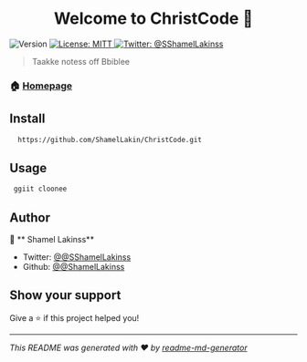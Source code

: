 <h1 align="center">Welcome to ChristCode 👋</h1>
<p>
  <img alt="Version" src="https://img.shields.io/badge/version-1.0-blue.svg?cacheSeconds=2592000" />
  <a href="#" target="_blank">
    <img alt="License:  MITT" src="https://img.shields.io/badge/License- MITT-yellow.svg" />
  </a>
  <a href="https://twitter.com/@SShamelLakinss" target="_blank">
    <img alt="Twitter: @SShamelLakinss" src="https://img.shields.io/twitter/follow/@SShamelLakinss.svg?style=social" />
  </a>
</p>

>  Taakke   notess  off  Bbiblee

### 🏠 [Homepage]( https://github.com/ShamelLakin/ChristCode)

## Install

```sh
  https://github.com/ShamelLakin/ChristCode.git
```

## Usage

```sh
 ggiit cloonee
```

## Author

👤 ** Shamel Lakinss**

* Twitter: [@@SShamelLakinss](https://twitter.com/@SShamelLakinss)
* Github: [@@ShamelLakinss](https://github.com/@ShamelLakinss)

## Show your support

Give a ⭐️ if this project helped you!

***
_This README was generated with ❤️ by [readme-md-generator](https://github.com/kefranabg/readme-md-generator)_
